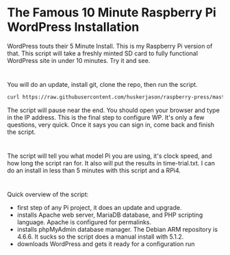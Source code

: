 # The Famous 10 Minute Raspberry Pi WordPress Installation
WordPress touts their 5 Minute Install. This is my Raspberry Pi version of that. This script will take a freshly minted SD card to fully functional WordPress site in under 10 minutes. Try it and see.
#
You will do an update, install git, clone the repo, then run the script.
~~~bash
curl https://raw.githubusercontent.com/huskerjason/raspberry-press/master/install.sh | sh
~~~
The script will pause near the end. You should open your browser and type in the IP address. This is the final step to configure WP. It's only a few questions, very quick. Once it says you can sign in, come back and finish the script.
#
The script will tell you what model Pi you are using, it's clock speed, and how long the script ran for. It also will put the results in time-trial.txt. I can do an install in less than 5 minutes with this script and a RPi4.
#
Quick overview of the script:
- first step of any Pi project, it does an update and upgrade.
- installs Apache web server, MariaDB database, and PHP scripting language. Apache is configured for permalinks.
- installs phpMyAdmin database manager. The Debian ARM repository is 4.6.6. It sucks so the script does a manual install with 5.1.2.
- downloads WordPress and gets it ready for a configuration run

